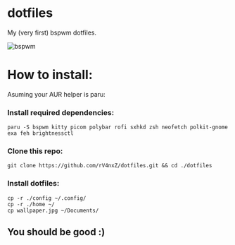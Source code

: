 # dotfiles
My (very first) bspwm dotfiles.

![bspwm](https://i.ibb.co/DpcYjmS/2023-04-13-214805-1920x1200-scrot.png)

# How to install:
Asuming your AUR helper is paru:
### Install required dependencies:
```
paru -S bspwm kitty picom polybar rofi sxhkd zsh neofetch polkit-gnome exa feh brightnessctl
```

### Clone this repo:
```
git clone https://github.com/rV4nxZ/dotfiles.git && cd ./dotfiles
```

### Install dotfiles:
```
cp -r ./config ~/.config/
cp -r ./home ~/
cp wallpaper.jpg ~/Documents/
```

## You should be good :)
